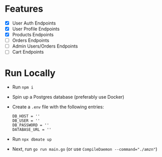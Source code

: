 # Features

- [x] User Auth Endpoints
- [x] User Profile Endpoints
- [x] Products Endpoints
- [ ] Orders Endpoints
- [ ] Admin Users/Orders Endpoints
- [ ] Cart Endpoints

# Run Locally

- Run `npm i`

- Spin up a Postgres database (preferably use Docker)

- Create a `.env` file with the following entries:

  ```
  DB_HOST = ''
  DB_USER = ''
  DB_PASSWORD = ''
  DATABASE_URL = ''
  ```

- Run `npx dbmate up`

- Next, run `go run main.go` (or use `CompileDaemon --command="./amzn"`)
